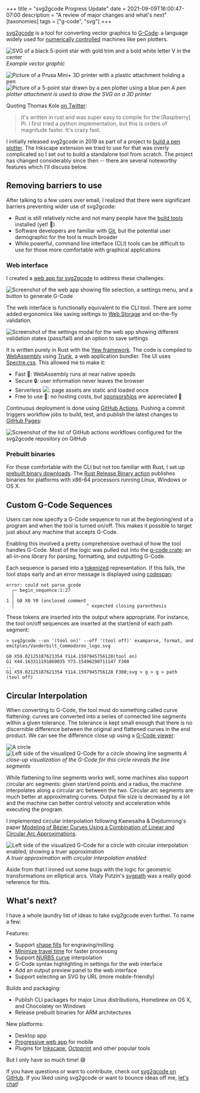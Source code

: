+++
title = "svg2gcode Progress Update"
date = 2021-09-09T16:00:47-07:00
description = "A review of major changes and what's next"
[taxonomies]
tags = ["g-code", "svg"]
+++

[svg2gcode](https://github.com/sameer/svg2gcode) is a tool for converting vector graphics to [G-Code](https://en.wikipedia.org/wiki/G-code): a language widely used for [numerically controlled](https://en.wikipedia.org/wiki/Numerical_control) machines like pen plotters.

![SVG of a black 5-point star with gold trim and a bold white letter V in the center](https://raw.githubusercontent.com/sameer/svg2gcode/master/examples/Vanderbilt_Commodores_logo.svg)
*Example vector graphic*

![Picture of a Prusa Mini+ 3D printer with a plastic attachment holding a pen](https://raw.githubusercontent.com/wiki/sameer/models/prints/prusa_mini_plotter.jpg)
![Picture of a 5-point star drawn by a pen plotter using a blue pen](https://user-images.githubusercontent.com/11097096/119063561-6fb8ef80-b9a7-11eb-9f2f-ca69c0c1c9ae.png)
*A pen plotter attachment is used to draw the SVG on a 3D printer*

Quoting Thomas Kole [on Twitter](https://twitter.com/ThomasKoleTA/status/1422637394562531329):

> It's written in rust and was super easy to compile for the [Raspberry] Pi. I first tried a python implementation, but this is orders of magnitude faster. It's crazy fast.

I initially released svg2gcode in 2019 as part of a project to [build a pen plotter](/blog/pen-plotter).
The Inkscape extension we tried to use for that was overly complicated so I set out to build a standalone tool from scratch.
The project has changed considerably since then -- there are several noteworthy features which I'll discuss below.

## Removing barriers to use

After talking to a few users over email, I realized that there were significant barriers preventing wider use of svg2gcode:

- Rust is still relatively niche and not many people have the [build tools](https://www.rust-lang.org/learn/get-started) installed (yet! :crab:)
- Software developers are familiar with [Git](https://git-scm.com/), but the potential user demographic for the tool is much broader
- While powerful, command line interface (CLI) tools can be difficult to use for those more comfortable with graphical applications

### Web interface

I created a [web app for svg2gcode](https://sameer.github.io/svg2gcode) to address these challenges:

![Screenshot of the web app showing file selection, a settings menu, and a button to generate G-Code](web_app.png)

The web interface is functionally equivalent to the CLI tool. There are some added ergonomics like saving settings to [Web Storage](https://developer.mozilla.org/en-US/docs/Web/API/Web_Storage_API) and on-the-fly validation:

![Screenshot of the settings modal for the web app showing different validation states (pass/fail) and an option to save settings](web_app_settings.png)

It is written purely in Rust with the [Yew framework](https://yew.rs). The code is compiled to [WebAssembly](https://en.wikipedia.org/wiki/WebAssembly) using [Trunk](https://trunkrs.dev/), a web application bundler. The UI uses [Spectre.css](https://picturepan2.github.io/spectre/). This allowed me to make it:

- Fast :runner:: WebAssembly runs at near native speeds
- Secure :lock:: user information never leaves the browser
- Serverless <img src="/MaterialDesign-SVG/svg/server-off.svg" class="ico">: page assets are static and loaded once
- Free to use :money_with_wings:: no hosting costs, but [sponsorships](https://github.com/sponsors/sameer)  are appreciated :slightly_smiling_face:

Continuous deployment is done using [GitHub Actions](https://github.com/features/actions). Pushing a commit triggers workflow jobs to build, test, and publish the latest changes to [GitHub Pages](https://pages.github.com/):

![Screenshot of the list of GitHub actions workflows configured for the svg2gcode repository on GitHub](github_actions_workflow_list.png)

### Prebuilt binaries

For those comfortable with the CLI but not too familiar with Rust, I set up [prebuilt binary downloads](https://github.com/sameer/svg2gcode/releases/). The [Rust Release Binary action](https://github.com/marketplace/actions/rust-release-binary) publishes binaries for platforms with x86-64 processors running Linux, Windows or OS X.

## Custom G-Code Sequences

Users can now specify a G-Code sequence to run at the beginning/end of a program and when the tool is turned on/off. This makes it possible to target just about any machine that accepts G-Code.

Enabling this involved a pretty comprehensive overhaul of how the tool handles G-Code. Most of the logic was pulled out into the [g-code crate](https://github.com/sameer/g-code): an all-in-one library for parsing, formatting, and outputting G-Code.

Each sequence is parsed into a [tokenized](https://en.wikipedia.org/wiki/Lexical_analysis#Tokenization) representation. If this fails, the tool stops early and an error message is displayed using [codespan](https://github.com/brendanzab/codespan):

```
error: could not parse gcode
  ┌─ begin_sequence:1:27
  │
1 │ G0 X0 Y0 (unclosed comment
  │                           ^ expected closing parenthesis
```

These tokens are inserted into the output where appropriate. For instance, the tool on/off sequences are inserted at the start/end of each path segment:

```
> svg2gcode --on '(tool on)' --off '(tool off)' examparse, format, and emitples/Vanderbilt_Commodores_logo.svg

G0 X59.02125187621354 Y114.1597945756128(tool on)
G1 X44.163311191869035 Y73.15496298711147 F300
...
G1 X59.02125187621354 Y114.1597945756128 F300;svg > g > g > path
(tool off)
```

## Circular Interpolation

When converting to G-Code, the tool must do something called curve flattening: curves are converted into a series of connected line segments within a given tolerance. The tolerance is kept small enough that there is no discernible difference between the original and flattened curves in the end product.
We can see the difference close up using a [G-Code viewer](https://ncviewer.com/):

![A circle](circle.svg)
![Left side of the visualized G-Code for a circle showing line segments](circle_flattened.png)
*A close-up visualization of the G-Code for this circle reveals the line segments*

While flattening to line segments works well, some machines also support circular arc segments: given start/end points and a radius, the machine interpolates along a circular arc between the two.
Circular arc segments are much better at approximating curves. Output file size is decreased by a lot and the machine can better control velocity and acceleration while executing the program.

I implemented circular interpolation following Kaewsaiha & Dejdumrong's paper [Modeling of Bézier Curves Using a Combination of Linear and Circular Arc Approximations](https://sci-hub.st/https://doi.org/10.1109/CGIV.2012.20).

![Left side of the visualized G-Code for a circle with circular interpolation enabled, showing a truer approximation](circle_flattened_circular_interpolation.png)
*A truer approximation with circular interpolation enabled*

Aside from that I ironed out some bugs with the logic for geometric transformations on elliptical arcs. Vitaly Putzin's [svgpath](https://github.com/fontello/svgpath) was a really good reference for this.

## What's next?

I have a whole laundry list of ideas to take svg2gcode even further. To name a few:

Features:

* Support [shape fills](https://github.com/sameer/svg2gcode/issues/15) for engraving/milling
* [Minimize travel time](https://github.com/sameer/svg2gcode/issues/13) for faster processing
* Support [NURBS curve](https://en.wikipedia.org/wiki/Non-uniform_rational_B-spline) interpolation
* G-Code syntax highlighting in settings for the web interface
* Add an output preview panel to the web interface
* Support selecting an SVG by URL (more mobile-friendly)

Builds and packaging:
* Publish CLI packages for major Linux distributions, Homebrew on OS X, and Chocolatey on Windows
* Release prebuilt binaries for ARM architectures

New platforms:
* Desktop app
* [Progressive web app](https://developer.mozilla.org/en-US/docs/Web/Progressive_web_apps) for mobile
* Plugins for [Inkscape](https://inkscape.org/), [Octoprint](https://octoprint.org/) and other popular tools

But I only have so much time! :sweat_smile:

If you have questions or want to contribute, check out [svg2gcode on GitHub](https://github.com/sameer/svg2gcode/). If you liked using svg2gcode or want to bounce ideas off me, [let's chat](/about#social)!
